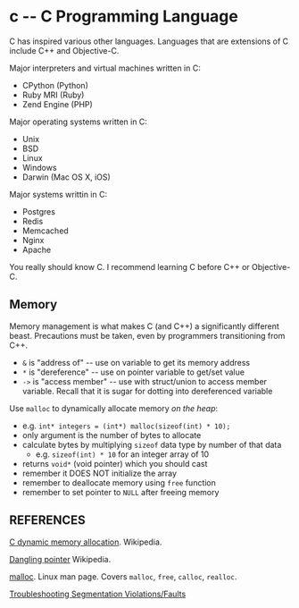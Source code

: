 ---
---

c -- C Programming Language
===========================

C has inspired various other languages.
Languages that are extensions of C include C++ and Objective-C.

Major interpreters and virtual machines written in C:
- CPython (Python)
- Ruby MRI (Ruby)
- Zend Engine (PHP)

Major operating systems written in C:
- Unix
- BSD
- Linux
- Windows
- Darwin (Mac OS X, iOS)

Major systems writtin in C:
- Postgres
- Redis
- Memcached
- Nginx
- Apache

You really should know C.
I recommend learning C before C++ or Objective-C.

## Memory

Memory management is what makes C (and C++) a significantly different beast.
Precautions must be taken, even by programmers transitioning from C++.

- `&` is "address of" -- use on variable to get its memory address
- `*` is "dereference" -- use on pointer variable to get/set value
- `->` is "access member" -- use with struct/union to access member variable. Recall that it is sugar for dotting into dereferenced variable

Use `malloc` to dynamically allocate memory _on the heap_:
- e.g. `int* integers = (int*) malloc(sizeof(int) * 10);`
- only argument is the number of bytes to allocate
- calculate bytes by multiplying `sizeof` data type by number of that data
  - e.g. `sizeof(int) * 10` for an integer array of 10
- returns `void*` (void pointer) which you should cast
- remember it DOES NOT initialize the array
- remember to deallocate memory using `free` function
- remember to set pointer to `NULL` after freeing memory

## REFERENCES

[C dynamic memory allocation](https://en.wikipedia.org/wiki/C_dynamic_memory_allocation). Wikipedia.

[Dangling pointer](https://en.wikipedia.org/wiki/Dangling_pointer) Wikipedia.

[malloc](http://man7.org/linux/man-pages/man3/malloc.3.html). Linux man page. Covers `malloc`, `free`, `calloc`, `realloc`.

[Troubleshooting Segmentation Violations/Faults](http://web.mit.edu/10.001/Web/Tips/tips_on_segmentation.html)  